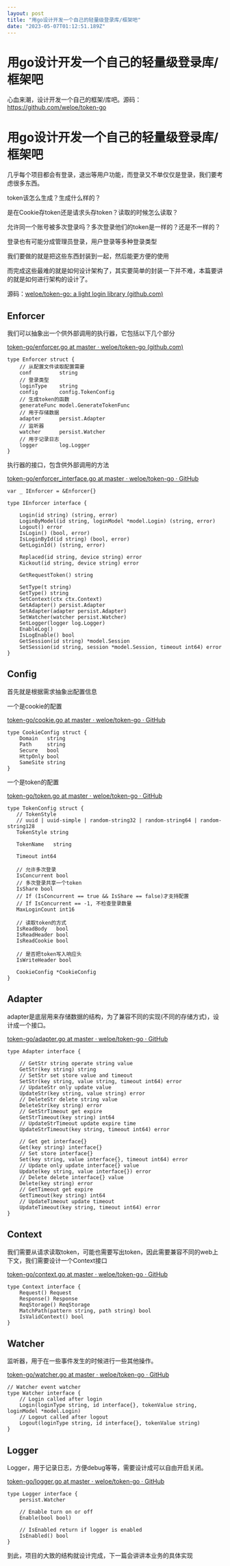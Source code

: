 ```yaml
---
layout: post
title: "用go设计开发一个自己的轻量级登录库/框架吧"
date: "2023-05-07T01:12:51.189Z"
---
```

用go设计开发一个自己的轻量级登录库/框架吧
======================

心血来潮，设计开发一个自己的框架/库吧。源码：https://github.com/weloe/token-go

用go设计开发一个自己的轻量级登录库/框架吧
======================

几乎每个项目都会有登录，退出等用户功能，而登录又不单仅仅是登录，我们要考虑很多东西。

token该怎么生成？生成什么样的？

是在Cookie存token还是请求头存token？读取的时候怎么读取？

允许同一个账号被多次登录吗？多次登录他们的token是一样的？还是不一样的？

登录也有可能分成管理员登录，用户登录等多种登录类型

我们要做的就是把这些东西封装到一起，然后能更方便的使用

而完成这些最难的就是如何设计架构了，其实要简单的封装一下并不难，本篇要讲的就是如何进行架构的设计了。

源码：[weloe/token-go: a light login library (github.com)](https://github.com/weloe/token-go)

Enforcer
--------

我们可以抽象出一个供外部调用的执行器，它包括以下几个部分

[token-go/enforcer.go at master · weloe/token-go (github.com)](https://github.com/weloe/token-go/blob/master/enforcer.go)

    type Enforcer struct {
        // 从配置文件读取配置需要
    	conf         string
        // 登录类型
    	loginType    string
    	config       config.TokenConfig
        // 生成token的函数
    	generateFunc model.GenerateTokenFunc
        // 用于存储数据
    	adapter      persist.Adapter
        // 监听器
    	watcher      persist.Watcher
        // 用于记录日志
    	logger       log.Logger
    }
    

执行器的接口，包含供外部调用的方法

[token-go/enforcer\_interface.go at master · weloe/token-go · GitHub](https://github.com/weloe/token-go/blob/master/enforcer_interface.go)

    var _ IEnforcer = &Enforcer{}
    
    type IEnforcer interface {
        
    	Login(id string) (string, error)
    	LoginByModel(id string, loginModel *model.Login) (string, error)
    	Logout() error
    	IsLogin() (bool, error)
    	IsLoginById(id string) (bool, error)
    	GetLoginId() (string, error)
    
    	Replaced(id string, device string) error
    	Kickout(id string, device string) error
    
    	GetRequestToken() string
    
    	SetType(t string)
    	GetType() string
    	SetContext(ctx ctx.Context)
    	GetAdapter() persist.Adapter
    	SetAdapter(adapter persist.Adapter)
    	SetWatcher(watcher persist.Watcher)
    	SetLogger(logger log.Logger)
    	EnableLog()
    	IsLogEnable() bool
    	GetSession(id string) *model.Session
    	SetSession(id string, session *model.Session, timeout int64) error
    }
    

Config
------

首先就是根据需求抽象出配置信息

一个是cookie的配置

[token-go/cookie.go at master · weloe/token-go · GitHub](https://github.com/weloe/token-go/blob/master/config/cookie.go)

    type CookieConfig struct {
    	Domain   string
    	Path     string
    	Secure   bool
    	HttpOnly bool
    	SameSite string
    }
    

一个是token的配置

[token-go/token.go at master · weloe/token-go · GitHub](https://github.com/weloe/token-go/blob/master/config/token.go)

    type TokenConfig struct {
       // TokenStyle
       // uuid | uuid-simple | random-string32 | random-string64 | random-string128
       TokenStyle string
        
       TokenName   string
    
       Timeout int64
    
       // 允许多次登录
       IsConcurrent bool
       // 多次登录共享一个token
       IsShare bool
       // If (IsConcurrent == true && IsShare == false)才支持配置
       // If IsConcurrent == -1, 不检查登录数量
       MaxLoginCount int16
    
       // 读取token的方式
       IsReadBody   bool
       IsReadHeader bool
       IsReadCookie bool
    
       // 是否把token写入响应头
       IsWriteHeader bool
    
       CookieConfig *CookieConfig
    }
    

Adapter
-------

adapter是底层用来存储数据的结构，为了兼容不同的实现(不同的存储方式)，设计成一个接口。

[token-go/adapter.go at master · weloe/token-go · GitHub](https://github.com/weloe/token-go/blob/master/persist/adapter.go)

    type Adapter interface {
    
    	// GetStr string operate string value
    	GetStr(key string) string
    	// SetStr set store value and timeout
    	SetStr(key string, value string, timeout int64) error
    	// UpdateStr only update value
    	UpdateStr(key string, value string) error
    	// DeleteStr delete string value
    	DeleteStr(key string) error
    	// GetStrTimeout get expire
    	GetStrTimeout(key string) int64
    	// UpdateStrTimeout update expire time
    	UpdateStrTimeout(key string, timeout int64) error
    
    	// Get get interface{}
    	Get(key string) interface{}
    	// Set store interface{}
    	Set(key string, value interface{}, timeout int64) error
    	// Update only update interface{} value
    	Update(key string, value interface{}) error
    	// Delete delete interface{} value
    	Delete(key string) error
    	// GetTimeout get expire
    	GetTimeout(key string) int64
    	// UpdateTimeout update timeout
    	UpdateTimeout(key string, timeout int64) error
    }
    
    

Context
-------

我们需要从请求读取token，可能也需要写出token，因此需要兼容不同的web上下文，我们需要设计一个Context接口

[token-go/context.go at master · weloe/token-go · GitHub](https://github.com/weloe/token-go/blob/master/ctx/context.go)

    type Context interface {
    	Request() Request
    	Response() Response
    	ReqStorage() ReqStorage
    	MatchPath(pattern string, path string) bool
    	IsValidContext() bool
    }
    

Watcher
-------

监听器，用于在一些事件发生的时候进行一些其他操作。

[token-go/watcher.go at master · weloe/token-go · GitHub](https://github.com/weloe/token-go/blob/master/persist/watcher.go)

    // Watcher event watcher
    type Watcher interface {
    	// Login called after login
    	Login(loginType string, id interface{}, tokenValue string, loginModel *model.Login)
    	// Logout called after logout
    	Logout(loginType string, id interface{}, tokenValue string)
    }
    

Logger
------

Logger，用于记录日志，方便debug等等，需要设计成可以自由开启关闭。

[token-go/logger.go at master · weloe/token-go · GitHub](https://github.com/weloe/token-go/blob/master/log/logger.go)

    type Logger interface {
    	persist.Watcher
    
    	// Enable turn on or off
    	Enable(bool bool)
    
    	// IsEnabled return if logger is enabled
    	IsEnabled() bool
    }
    

到此，项目的大致的结构就设计完成，下一篇会讲讲本业务的具体实现